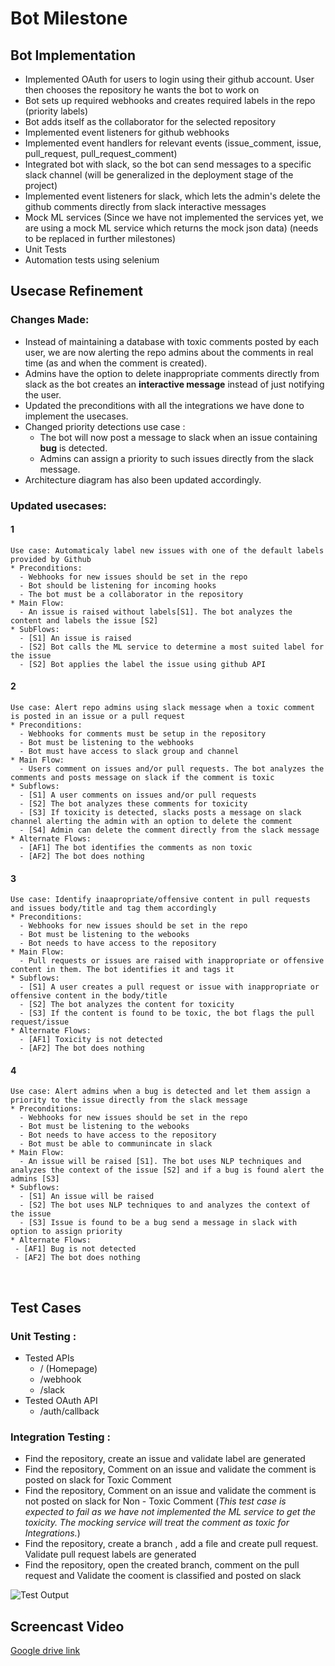# Bot Milestone

## Bot Implementation

- Implemented OAuth for users to login using their github account. User then chooses the repository he wants the bot to work on
- Bot sets up required webhooks and creates required labels in the repo (priority labels)
- Bot adds itself as the collaborator for the selected repository
- Implemented event listeners for github webhooks
- Implemented event handlers for relevant events (issue_comment, issue, pull_request, pull_request_comment)
- Integrated bot with slack, so the bot can send messages to a specific slack channel (will be generalized in the deployment stage of the project)
- Implemented event listeners for slack, which lets the admin's delete the github comments directly from slack interactive messages
- Mock ML services (Since we have not implemented the services yet, we are using a mock ML service which returns the mock json data) (needs to be replaced in further milestones)
- Unit Tests
- Automation tests using selenium

## Usecase Refinement

### Changes Made:

- Instead of maintaining a database with toxic comments posted by each user, we are now alerting the repo admins about the comments in real time (as and when the comment is created). 
- Admins have the option to delete inappropriate comments directly from slack as the bot creates an **interactive message** instead of just notifying the user.
- Updated the preconditions with all the integrations we have done to implement the usecases.
- Changed priority detections use case :
  - The bot will now post a message to slack when an issue containing **bug** is detected.
  - Admins can assign a priority to such issues directly from the slack message.
- Architecture diagram has also been updated accordingly.

### Updated usecases:
#### 1
``` 
Use case: Automaticaly label new issues with one of the default labels provided by Github
* Preconditions:
  - Webhooks for new issues should be set in the repo
  - Bot should be listening for incoming hooks
  - The bot must be a collaborator in the repository
* Main Flow:
  - An issue is raised without labels[S1]. The bot analyzes the content and labels the issue [S2]
* SubFlows:
  - [S1] An issue is raised
  - [S2] Bot calls the ML service to determine a most suited label for the issue
  - [S2] Bot applies the label the issue using github API
```
#### 2
```
Use case: Alert repo admins using slack message when a toxic comment is posted in an issue or a pull request
* Preconditions:
  - Webhooks for comments must be setup in the repository
  - Bot must be listening to the webhooks
  - Bot must have access to slack group and channel
* Main Flow:
  - Users comment on issues and/or pull requests. The bot analyzes the comments and posts message on slack if the comment is toxic
* Subflows:
  - [S1] A user comments on issues and/or pull requests
  - [S2] The bot analyzes these comments for toxicity
  - [S3] If toxicity is detected, slacks posts a message on slack channel alerting the admin with an option to delete the comment
  - [S4] Admin can delete the comment directly from the slack message
* Alternate Flows:
  - [AF1] The bot identifies the comments as non toxic
  - [AF2] The bot does nothing
```
#### 3
```
Use case: Identify inaapropriate/offensive content in pull requests and issues body/title and tag them accordingly
* Preconditions:
  - Webhooks for new issues should be set in the repo
  - Bot must be listening to the webooks
  - Bot needs to have access to the repository
* Main Flow:
  - Pull requests or issues are raised with inappropriate or offensive content in them. The bot identifies it and tags it
* Subflows:
  - [S1] A user creates a pull request or issue with inappropriate or offensive content in the body/title
  - [S2] The bot analyzes the content for toxicity
  - [S3] If the content is found to be toxic, the bot flags the pull request/issue
* Alternate Flows:
  - [AF1] Toxicity is not detected
  - [AF2] The bot does nothing
```
#### 4
```
Use case: Alert admins when a bug is detected and let them assign a priority to the issue directly from the slack message
* Preconditions:
  - Webhooks for new issues should be set in the repo
  - Bot must be listening to the webooks
  - Bot needs to have access to the repository
  - Bot must be able to communincate in slack
* Main Flow:
  - An issue will be raised [S1]. The bot uses NLP techniques and analyzes the context of the issue [S2] and if a bug is found alert the admins [S3]
* Subflows:
  - [S1] An issue will be raised
  - [S2] The bot uses NLP techniques to and analyzes the context of the issue
  - [S3] Issue is found to be a bug send a message in slack with option to assign priority
* Alternate Flows:
 - [AF1] Bug is not detected
 - [AF2] The bot does nothing
``` 
<br />

## Test Cases

### Unit Testing :

- Tested APIs
  - / (Homepage)
  - /webhook
  - /slack
- Tested OAuth API
  - /auth/callback
  
 ### Integration Testing :
 

 - Find the repository, create an issue and validate label are generated
 - Find the repository, Comment on an issue and validate the comment is posted on slack for Toxic Comment
 - Find the repository, Comment on an issue and validate the comment is not posted on slack for Non - Toxic Comment (<em>This test case is expected to fail as we have not implemented the ML service to get the toxicity. The mocking service will treat the comment as toxic for Integrations.</em>)
 - Find the repository, create a branch , add a file and create pull request. Validate pull request labels are generated
 - Find the repository, open the created branch, comment on the pull request and Validate the cooment is classified and posted on slack
       

![Test Output](https://github.ncsu.edu/csc510-fall2019/CSC510-24/blob/master/images/tests.png)

## Screencast Video

[Google drive link](https://drive.google.com/file/d/1w_JRIBHbgnpzyfJu94pwTu_KJQ3uwxDT/view?usp=sharing)
